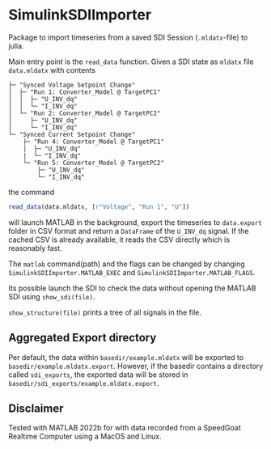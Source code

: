 # SimulinkSDIImporter

Package to import timeseries from a saved SDI Session (`.mldatx`-file) to julia. 

Main entry point is the `read_data` function. Given a SDI state as `mldatx` file
`data.mldatx` with contents

```
├─ "Synced Voltage Setpoint Change"
│  ├─ "Run 1: Converter_Model @ TargetPC1"
│  │  ├─ "U_INV_dq"
│  │  └─ "I_INV_dq"
│  └─ "Run 2: Converter_Model @ TargetPC2"
│     ├─ "U_INV_dq"
│     └─ "I_INV_dq"
└─ "Synced Current Setpoint Change"
    ├─ "Run 4: Converter_Model @ TargetPC1"
    |  ├─ "U_INV_dq"
    |  └─ "I_INV_dq"
    └─ "Run 5: Converter_Model @ TargetPC2"
        ├─ "U_INV_dq"
        └─ "I_INV_dq"
```

the command

```julia
read_data(data.mldatx, [r"Voltage", "Run 1", "U"])
```

will launch MATLAB in the background, export the timeseries to `data.export`
folder in CSV format and return a `DataFrame` of the `U_INV_dq` signal. If the
cached CSV is already available, it reads the CSV directly which is reasonably
fast.

The `matlab` command(path) and the flags can be changed by changing
`SimulinkSDIImporter.MATLAB_EXEC` and `SimulinkSDIImporter.MATLAB_FLAGS`.

Its possible launch the SDI to check the data without opening the MATLAB SDI
using `show_sdi(file)`.

`show_structure(file)` prints a tree of all signals in the file.

## Aggregated Export directory
Per default, the data within `basedir/example.mldatx` will be exported to `basedir/example.mldatx.export`.
However, if the basedir contains a directory called `sdi_exports`, the exported data will be stored in `basedir/sdi_exports/example.mldatx.export`.

## Disclaimer
Tested with MATLAB 2022b for with data recorded from a SpeedGoat Realtime
Computer using a MacOS and Linux.
